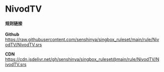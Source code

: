 # NivodTV

#### 规则链接

**Github**
https://raw.githubusercontent.com/senshinya/singbox_ruleset/main/rule/NivodTV/NivodTV.srs

**CDN**
https://cdn.jsdelivr.net/gh/senshinya/singbox_ruleset@main/rule/NivodTV/NivodTV.srs
